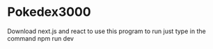 # Pokedex3000

Download next.js and react to use this program
to run just type in the command npm run dev
